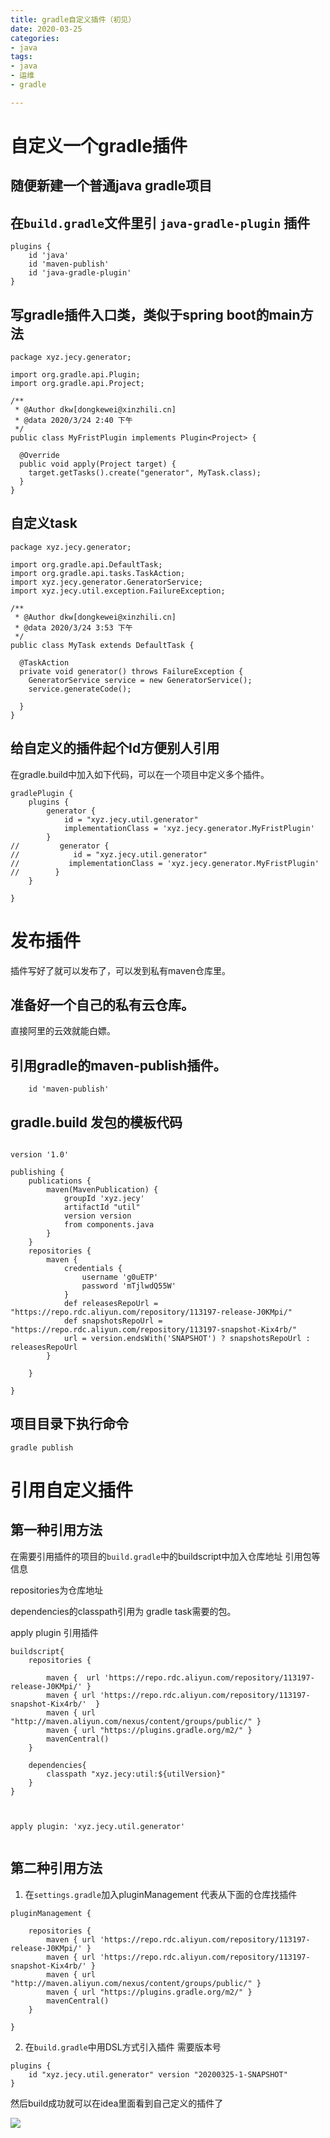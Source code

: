 ```yaml
---
title: gradle自定义插件（初见）
date: 2020-03-25
categories:
- java
tags:
- java
- 运维
- gradle

---
```


# 自定义一个gradle插件



## 随便新建一个普通java gradle项目

<!--more--> 

## 在`build.gradle`文件里引 `java-gradle-plugin` 插件

```
plugins {
    id 'java'
    id 'maven-publish'
    id 'java-gradle-plugin' 
}
```
## 写gradle插件入口类，类似于spring boot的main方法

```
package xyz.jecy.generator;

import org.gradle.api.Plugin;
import org.gradle.api.Project;

/**
 * @Author dkw[dongkewei@xinzhili.cn]
 * @data 2020/3/24 2:40 下午
 */
public class MyFristPlugin implements Plugin<Project> {

  @Override
  public void apply(Project target) {
    target.getTasks().create("generator", MyTask.class);
  }
}

```

## 自定义task

```
package xyz.jecy.generator;

import org.gradle.api.DefaultTask;
import org.gradle.api.tasks.TaskAction;
import xyz.jecy.generator.GeneratorService;
import xyz.jecy.util.exception.FailureException;

/**
 * @Author dkw[dongkewei@xinzhili.cn]
 * @data 2020/3/24 3:53 下午
 */
public class MyTask extends DefaultTask {

  @TaskAction
  private void generator() throws FailureException {
    GeneratorService service = new GeneratorService();
    service.generateCode();

  }
}

```
## 给自定义的插件起个Id方便别人引用
 
在gradle.build中加入如下代码，可以在一个项目中定义多个插件。

```
gradlePlugin {
    plugins {
        generator {
            id = "xyz.jecy.util.generator"
            implementationClass = 'xyz.jecy.generator.MyFristPlugin'
        }
//         generator {
//            id = "xyz.jecy.util.generator"
//           implementationClass = 'xyz.jecy.generator.MyFristPlugin'
//        }
    }

}
```



# 发布插件

插件写好了就可以发布了，可以发到私有maven仓库里。

## 准备好一个自己的私有云仓库。

直接阿里的云效就能白嫖。

## 引用gradle的maven-publish插件。

```
    id 'maven-publish'
```

## gradle.build 发包的模板代码

```

version '1.0'

publishing {
    publications {
        maven(MavenPublication) {
            groupId 'xyz.jecy'
            artifactId "util"
            version version
            from components.java
        }
    }
    repositories {
        maven {
            credentials {
                username 'g0uETP'
                password 'mTjlwdQ55W'
            }
            def releasesRepoUrl = "https://repo.rdc.aliyun.com/repository/113197-release-J0KMpi/"
            def snapshotsRepoUrl = "https://repo.rdc.aliyun.com/repository/113197-snapshot-Kix4rb/"
            url = version.endsWith('SNAPSHOT') ? snapshotsRepoUrl : releasesRepoUrl
        }

    }

}

```

## 项目目录下执行命令

```
gradle publish

```


# 引用自定义插件


## 第一种引用方法

在需要引用插件的项目的`build.gradle`中的buildscript中加入仓库地址 引用包等信息

repositories为仓库地址

dependencies的classpath引用为 gradle task需要的包。
    
apply plugin 引用插件

```
buildscript{
    repositories {

        maven {  url 'https://repo.rdc.aliyun.com/repository/113197-release-J0KMpi/' }
        maven { url 'https://repo.rdc.aliyun.com/repository/113197-snapshot-Kix4rb/'  }
        maven { url "http://maven.aliyun.com/nexus/content/groups/public/" }
        maven { url "https://plugins.gradle.org/m2/" }
        mavenCentral()
    }

    dependencies{
        classpath "xyz.jecy:util:${utilVersion}"
    }
}



apply plugin: 'xyz.jecy.util.generator'


```

## 第二种引用方法

1. 在`settings.gradle`加入pluginManagement 代表从下面的仓库找插件

```
pluginManagement {

    repositories {
        maven { url 'https://repo.rdc.aliyun.com/repository/113197-release-J0KMpi/' }
        maven { url 'https://repo.rdc.aliyun.com/repository/113197-snapshot-Kix4rb/' }
        maven { url "http://maven.aliyun.com/nexus/content/groups/public/" }
        maven { url "https://plugins.gradle.org/m2/" }
        mavenCentral()
    }
    
}

```

2. 在`build.gradle`中用DSL方式引入插件 需要版本号

```
plugins {
    id "xyz.jecy.util.generator" version "20200325-1-SNAPSHOT"
}
```



然后build成功就可以在idea里面看到自己定义的插件了

![](/images/ideagradle.png)


